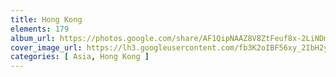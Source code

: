 ```yaml
---
title: Hong Kong
elements: 179
album_url: https://photos.google.com/share/AF1QipNAAZ8V8ZtFeuf8x-2LiNDmk2ig3Y9r-b4NevBnZlD-165ovdplCS9MlCDES0x1rg?key=UlJYZVRaRGRXN3pQN1NvOXdPN0FnN2FlaC1ZUEhR
cover_image_url: https://lh3.googleusercontent.com/fb3K2oIBF56xy_2IbH2yvh5iYxeF4kJR50DRDeWFHcvL5vecyIUQVzZgjStBvNPxJPV8imSgB1iBIUqySy8eautm2v7LKvlY-jIjXgww3AB4t0iorOf8yzjwA_W4lfCGUwZxcdUSTYRmsktg1HeskgiFCd1rZNjf421FU0BQL7uuWKc8VO4aojuLi4_AHZWfl2dLrOTNy3HMLpL-8wVbCK5e4NBa7htOsEKTZTXQTS8HJQ673S-y599s3rHL3FJly4dA78bR4TX-nDRD0yLHUmuvhhGL0jGJJLwv4mrHxNabxDu11TDJRlTtylCqsk7nwCX-4a4VGprKGyvxCm5qXOaSzuULstYlPrpQsu9iXGgHbNs7V4sWGOR41y0qOfpSGklH7YS-qi1m_9qioojQgdg7_pp3BHPK0TwMYKxJpcVDYMynnyNpyG0qPXD-DmGwt2vbnKKlfFCWo_YiAUDE6wdeB9ThSQjigtxHDwHPBW1EbyXtK0GXvVoxCbGrdq4lsVZjpu6gLTovyOA-TnfU7N681wxSp3LsKDu2TzMhtY1Q6LUJ4P5bWB5eE0oLNKxbey8AuVqoSn-gnRtq8XAqew_70X2jRFsYGho-cb4DslZ_ijaMethShbpHjodJrKYLZ31ZtCzOQSFwfJy-vodYD4A4XA=s195-p-k-no
categories: [ Asia, Hong Kong ]
---
```


